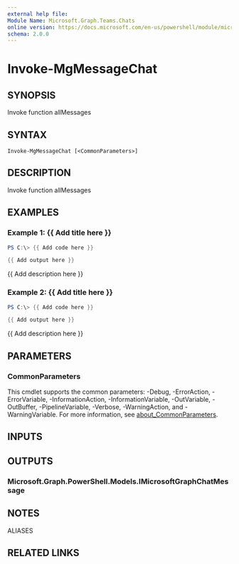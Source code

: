 ```yaml
---
external help file:
Module Name: Microsoft.Graph.Teams.Chats
online version: https://docs.microsoft.com/en-us/powershell/module/microsoft.graph.teams.chats/invoke-mgmessagechat
schema: 2.0.0
---
```


# Invoke-MgMessageChat

## SYNOPSIS
Invoke function allMessages

## SYNTAX

```
Invoke-MgMessageChat [<CommonParameters>]
```

## DESCRIPTION
Invoke function allMessages

## EXAMPLES

### Example 1: {{ Add title here }}
```powershell
PS C:\> {{ Add code here }}

{{ Add output here }}
```

{{ Add description here }}

### Example 2: {{ Add title here }}
```powershell
PS C:\> {{ Add code here }}

{{ Add output here }}
```

{{ Add description here }}

## PARAMETERS

### CommonParameters
This cmdlet supports the common parameters: -Debug, -ErrorAction, -ErrorVariable, -InformationAction, -InformationVariable, -OutVariable, -OutBuffer, -PipelineVariable, -Verbose, -WarningAction, and -WarningVariable. For more information, see [about_CommonParameters](http://go.microsoft.com/fwlink/?LinkID=113216).

## INPUTS

## OUTPUTS

### Microsoft.Graph.PowerShell.Models.IMicrosoftGraphChatMessage

## NOTES

ALIASES

## RELATED LINKS

